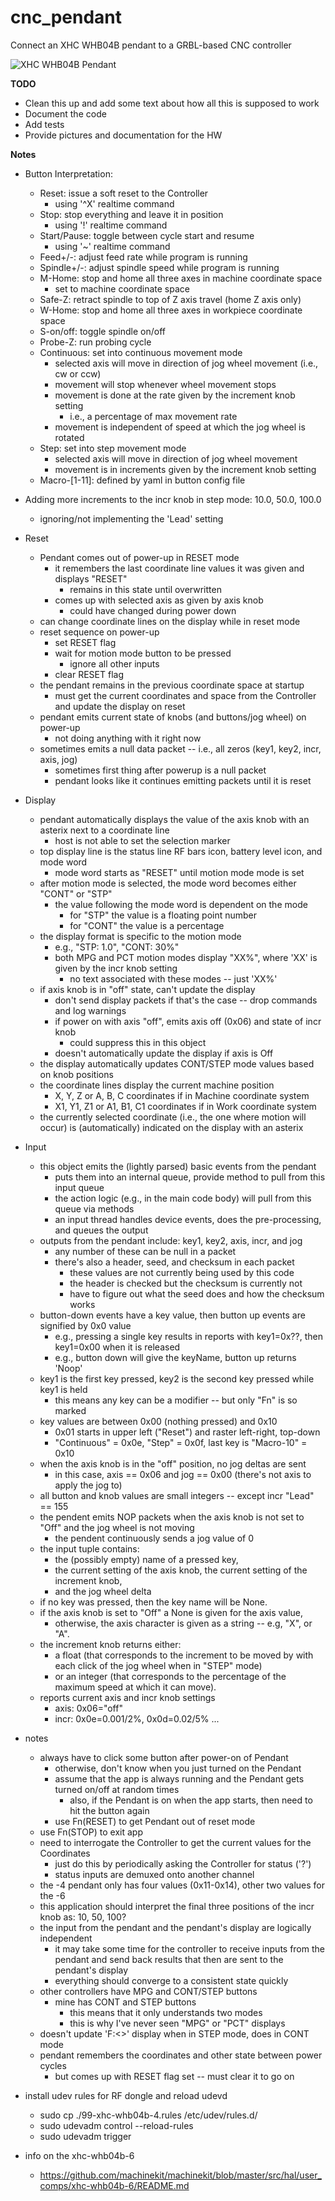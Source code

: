 # cnc_pendant
Connect an XHC WHB04B pendant to a GRBL-based CNC controller

![XHC WHB04B Pendant](https://github.com/jduanen/cnc_pendant/tree/main/assets/Xhc-Mach3-Wireless-Handwheel-Manual-Pulse-Generator-Whb04b.webp?raw=true)

**TODO**
* Clean this up and add some text about how all this is supposed to work
* Document the code
* Add tests
* Provide pictures and documentation for the HW

**Notes**

- Button Interpretation:
  * Reset: issue a soft reset to the Controller 
    - using '^X' realtime command
  * Stop: stop everything and leave it in position
    - using '!' realtime command
  * Start/Pause: toggle between cycle start and resume
    - using '~' realtime command
  * Feed+/-: adjust feed rate while program is running
  * Spindle+/-: adjust spindle speed while program is running
  * M-Home: stop and home all three axes in machine coordinate space
    - set to machine coordinate space
  * Safe-Z: retract spindle to top of Z axis travel (home Z axis only)
  * W-Home: stop and home all three axes in workpiece coordinate space
  * S-on/off: toggle spindle on/off
  * Probe-Z: run probing cycle
  * Continuous: set into continuous movement mode
    - selected axis will move in direction of jog wheel movement (i.e., cw or ccw)
    - movement will stop whenever wheel movement stops
    - movement is done at the rate given by the increment knob setting
      * i.e., a percentage of max movement rate
    - movement is independent of speed at which the jog wheel is rotated
  * Step: set into step movement mode
    - selected axis will move in direction of jog wheel movement
    - movement is in increments given by the increment knob setting
  * Macro-[1-11]: defined by yaml in button config file

- Adding more increments to the incr knob in step mode: 10.0, 50.0, 100.0
  * ignoring/not implementing the 'Lead' setting

- Reset
  * Pendant comes out of power-up in RESET mode
    - it remembers the last coordinate line values it was given and displays "RESET"
      * remains in this state until overwritten
    - comes up with selected axis as given by axis knob
      * could have changed during power down
  * can change coordinate lines on the display while in reset mode
  * reset sequence on power-up
    - set RESET flag
    - wait for motion mode button to be pressed
      * ignore all other inputs
    - clear RESET flag
  * the pendant remains in the previous coordinate space at startup
    - must get the current coordinates and space from the Controller and update the display on reset
  * pendant emits current state of knobs (and buttons/jog wheel) on power-up
    - not doing anything with it right now
  * sometimes emits a null data packet -- i.e., all zeros (key1, key2, incr, axis, jog)
    - sometimes first thing after powerup is a null packet
    - pendant looks like it continues emitting packets until it is reset

- Display
  * pendant automatically displays the value of the axis knob with an asterix next to a coordinate line
    - host is not able to set the selection marker
  * top display line is the status line RF bars icon, battery level icon, and mode word
    - mode word starts as "RESET" until motion mode mode is set
  * after motion mode is selected, the mode word becomes either "CONT" or "STP"
    - the value following the mode word is dependent on the mode
      * for "STP" the value is a floating point number
      * for "CONT" the value is a percentage
  * the display format is specific to the motion mode
    - e.g., "STP: 1.0", "CONT: 30%"
    - both MPG and PCT motion modes display "XX%", where 'XX' is given by the incr knob setting
      * no text associated with these modes -- just 'XX%'
  * if axis knob is in "off" state, can't update the display
    - don't send display packets if that's the case -- drop commands and log warnings
    - if power on with axis "off", emits axis off (0x06) and state of incr knob
      * could suppress this in this object
    - doesn't automatically update the display if axis is Off
  * the display automatically updates CONT/STEP mode values based on knob positions
  * the coordinate lines display the current machine position
    - X, Y, Z or A, B, C coordinates if in Machine coordinate system
    - X1, Y1, Z1 or A1, B1, C1 coordinates if in Work coordinate system
  * the currently selected coordinate (i.e., the one where motion will occur) is (automatically) indicated on the display with an asterix

- Input
  * this object emits the (lightly parsed) basic events from the pendant
    - puts them into an internal queue, provide method to pull from this input queue
    - the action logic (e.g., in the main code body) will pull from this queue via methods
    - an input thread handles device events, does the pre-processing, and queues the output
  * outputs from the pendant include: key1, key2, axis, incr, and jog
    - any number of these can be null in a packet
    - there's also a header, seed, and checksum in each packet
      * these values are not currently being used by this code
      * the header is checked but the checksum is currently not
      * have to figure out what the seed does and how the checksum works
  * button-down events have a key value, then button up events are signified by 0x0 value
    - e.g., pressing a single key results in reports with key1=0x??, then key1=0x00 when it is released
    - e.g., button down will give the keyName, button up returns 'Noop'
  * key1 is the first key pressed, key2 is the second key pressed while key1 is held
    - this means any key can be a modifier -- but only "Fn" is so marked
  * key values are between 0x00 (nothing pressed) and 0x10
    - 0x01 starts in upper left ("Reset") and raster left-right, top-down
    - "Continuous" = 0x0e, "Step" = 0x0f, last key is "Macro-10" = 0x10
  * when the axis knob is in the "off" position, no jog deltas are sent
    - in this case, axis == 0x06 and jog == 0x00 (there's not axis to apply the jog to)
  * all button and knob values are small integers -- except incr "Lead" == 155
  * the pendent emits NOP packets when the axis knob is not set to "Off" and the jog wheel is not moving
    - the pendent continuously sends a jog value of 0
  * the input tuple contains:
    - the (possibly empty) name of a pressed key,
    - the current setting of the axis knob, the current setting of the increment knob,
    - and the jog wheel delta
  * if no key was pressed, then the key name will be None.
  * if the axis knob is set to "Off" a None is given for the axis value,
    - otherwise, the axis character is given as a string -- e.g, "X", or "A".
  * the increment knob returns either:
    - a float (that corresponds to the increment to be moved by with each click of the jog wheel when in "STEP" mode)
    - or an integer (that corresponds to the percentage of the maximum speed at which it can move).
  * reports current axis and incr knob settings
    - axis: 0x06="off"
    - incr: 0x0e=0.001/2%, 0x0d=0.02/5% ...

* notes
  - always have to click some button after power-on of Pendant
    * otherwise, don't know when you just turned on the Pendant
    * assume that the app is always running and the Pendant gets turned on/off at random times
      - also, if the Pendant is on when the app starts, then need to hit the button again
    * use Fn(RESET) to get Pendant out of reset mode
  - use Fn(STOP) to exit app
  - need to interrogate the Controller to get the current values for the Coordinates
    * just do this by periodically asking the Controller for status ('?')
    * status inputs are demuxed onto another channel
  - the -4 pendant only has four values (0x11-0x14), other two values for the -6
  - this application should interpret the final three positions of the incr knob as: 10, 50, 100?
  - the input from the pendant and the pendant's display are logically independent
    * it may take some time for the controller to receive inputs from the pendant and send back results that then are sent to the pendant's display
    * everything should converge to a consistent state quickly
  - other controllers have MPG and CONT/STEP buttons
    * mine has CONT and STEP buttons
      - this means that it only understands two modes
      - this is why I've never seen "MPG" or "PCT" displays
  - doesn't update 'F:<>' display when in STEP mode, does in CONT mode
  - pendant remembers the coordinates and other state between power cycles
    * but comes up with RESET flag set -- must clear it to go on

* install udev rules for RF dongle and reload udevd
  - sudo cp ./99-xhc-whb04b-4.rules /etc/udev/rules.d/
  - sudo udevadm control --reload-rules
  - sudo udevadm trigger

* info on the xhc-whb04b-6
  - https://github.com/machinekit/machinekit/blob/master/src/hal/user_comps/xhc-whb04b-6/README.md

